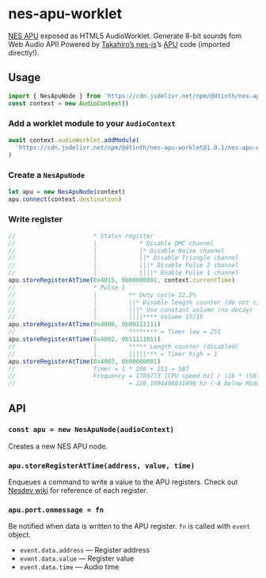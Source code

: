 # nes-apu-worklet

[NES APU](https://wiki.nesdev.com/w/index.php/APU) exposed as HTML5 AudioWorklet. Generate 8-bit sounds fom Web Audio API! Powered by [Takahiro’s nes-js](https://github.com/takahirox/nes-js/blob/master/src/Apu.js)’s [APU](https://github.com/takahirox/nes-js/blob/master/src/Apu.js) code (imported directly!).

## Usage

```js
import { NesApuNode } from 'https://cdn.jsdelivr.net/npm/@dtinth/nes-apu-worklet@1.0.1/nes-apu-node.js'
const context = new AudioContext()
```

### Add a worklet module to your `AudioContext`

```js
await context.audioWorklet.addModule(
  'https://cdn.jsdelivr.net/npm/@dtinth/nes-apu-worklet@1.0.1/nes-apu-worklet.js',
)
```

### Create a `NesApuNode`

```js
let apu = new NesApuNode(context)
apu.connect(context.destination)
```

### Write register

```js
//                      * Status register
//                      |            * Disable DMC channel
//                      |            |* Disable Noise channel
//                      |            ||* Disable Triangle channel
//                      |            |||* Disable Pulse 2 channel
//                      |            ||||* Enable Pulse 1 channel
apu.storeRegisterAtTime(0x4015, 0b00000001, context.currentTime)
//                      * Pulse 1
//                      |         ** Duty cycle 12.5%
//                      |         ||* Disable length counter (do not silence notes automatically)
//                      |         |||* Use constant volume (no decay)
//                      |         ||||**** Volume 15/15
apu.storeRegisterAtTime(0x4000, 0b00111111)
//                      |         ******** = Timer low = 251
apu.storeRegisterAtTime(0x4002, 0b11111011)
//                      |         ***** Length counter (disabled)
//                      |         |||||*** = Timer high = 1
apu.storeRegisterAtTime(0x4003, 0b00000001)
//                      Timer = 1 * 256 + 251 = 507
//                      Frequency = 1789773 [CPU speed hz] / (16 * (507 [Timer] + 1))
//                                = 220.1984498031496 hz (~A below Middle C)
```

## API

### `const apu = new NesApuNode(audioContext)`

Creates a new NES APU node.

### `apu.storeRegisterAtTime(address, value, time)`

Enqueues a command to write a value to the APU registers. Check out [Nesdev wiki](https://wiki.nesdev.com/w/index.php/APU#Registers) for reference of each register.

### `apu.port.onmessage = fn`

Be notified when data is written to the APU register. `fn` is called with `event` object.

- `event.data.address` — Register address
- `event.data.value` — Register value
- `event.data.time` — Audio time

